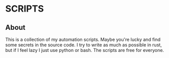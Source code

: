 # SCRIPTS

## About

This is a collection of my automation scripts. Maybe you're lucky and find some secrets in the source code.
I try to write as much as possible in rust, but if I feel lazy I just use python or bash.
The scripts are free for everyone.
